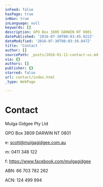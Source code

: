 ```yaml
---
inFeed: false
hasPage: true
inNav: true
inLanguage: null
keywords: []
description: GPO Box 3809 DARWIN NT 0801
datePublished: '2016-07-30T08:03:45.922Z'
dateModified: '2016-07-30T08:03:39.847Z'
title: 'Contact '
author: []
sourcePath: _posts/2016-01-11-contact-us.md
via: {}
authors: []
publisher: {}
starred: false
url: contact/index.html
_type: WebPage

---
```

# Contact 

Mulga Gidgee Pty Ltd 

GPO Box 3809 DARWIN NT 0801

e: scott@mulgagidgee.com.au

m: 0411 348 122

f: https://www.facebook.com/mulgagidgee

ABN: 66 703 782 262

ACN: 124 499 994